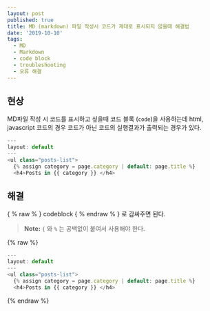 ```yaml
---
layout: post
published: true
title: MD (markdown) 파일 작성시 코드가 제대로 표시되지 않을때 해결법
date: '2019-10-10'
tags:
  - MD
  - Markdown
  - code block
  - troubleshooting
  - 오류 해결
---
```

## 현상

MD파일 작성 시 코드를 표시하고 싶을때 코드 블록 (``` code ```)을 사용하는데 html, javascript 코드의 경우 코드가 아닌 코드의 실행결과가 출력되는 경우가 있다.

```javascript
---
layout: default
---
<ul class="posts-list">  
  {% assign category = page.category | default: page.title %}
  <h4>Posts in {{ category }} </h4>
```  

## 해결

{ % raw % } codeblock { % endraw % } 로 감싸주면 된다.

> **Note:** `{` 와 `%` 는 공백없이 붙여서 사용해야 한다.

{% raw %}
```javascript
---
layout: default
---
<ul class="posts-list">  
  {% assign category = page.category | default: page.title %}
  <h4>Posts in {{ category }} </h4>
```
{% endraw %}
